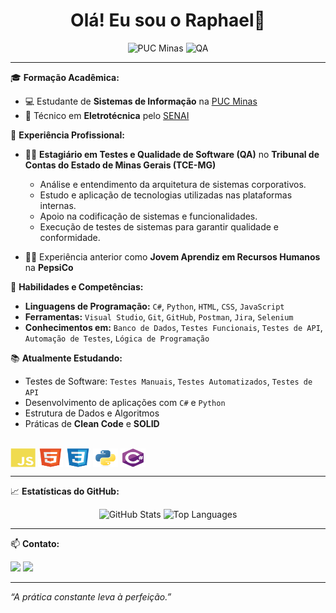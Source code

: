 <h1 align="center">Olá! Eu sou o Raphael👋</h1>

<p align="center">
  <img src="https://img.shields.io/badge/Sistemas%20de%20Informa%C3%A7%C3%A3o-PUC%20Minas-blue?style=for-the-badge" alt="PUC Minas">
  <img src="https://img.shields.io/badge/QA-Testes%20de%20Software-green?style=for-the-badge" alt="QA">
</p>

---

🎓 **Formação Acadêmica:**

- 💻 Estudante de **Sistemas de Informação** na [PUC Minas](https://www.pucminas.br)  
- 🔌 Técnico em **Eletrotécnica** pelo [SENAI](https://www.senaimg.com.br)

💼 **Experiência Profissional:**

- 👨‍💻 **Estagiário em Testes e Qualidade de Software (QA)** no **Tribunal de Contas do Estado de Minas Gerais (TCE-MG)**  
  - Análise e entendimento da arquitetura de sistemas corporativos.  
  - Estudo e aplicação de tecnologias utilizadas nas plataformas internas.  
  - Apoio na codificação de sistemas e funcionalidades.  
  - Execução de testes de sistemas para garantir qualidade e conformidade.  

- 🧑‍💼 Experiência anterior como **Jovem Aprendiz em Recursos Humanos** na **PepsiCo**

🧠 **Habilidades e Competências:**

- **Linguagens de Programação:** `C#`, `Python`, `HTML`, `CSS`, `JavaScript`  
- **Ferramentas:** `Visual Studio`, `Git`, `GitHub`, `Postman`, `Jira`, `Selenium`  
- **Conhecimentos em:** `Banco de Dados`, `Testes Funcionais`, `Testes de API`, `Automação de Testes`, `Lógica de Programação`  

📚 **Atualmente Estudando:**

- Testes de Software: `Testes Manuais`, `Testes Automatizados`, `Testes de API`  
- Desenvolvimento de aplicações com `C#` e `Python`  
- Estrutura de Dados e Algoritmos  
- Práticas de **Clean Code** e **SOLID**

<div style="display: inline_block"><br>
  <img align="center" alt="Raphael-Js" height="30" width="40" src="https://raw.githubusercontent.com/devicons/devicon/master/icons/javascript/javascript-plain.svg">
  <img align="center" alt="Raphael-HTML" height="30" width="40" src="https://raw.githubusercontent.com/devicons/devicon/master/icons/html5/html5-original.svg">
  <img align="center" alt="Raphael-CSS" height="30" width="40" src="https://raw.githubusercontent.com/devicons/devicon/master/icons/css3/css3-original.svg">
  <img align="center" alt="Raphael-Python" height="30" width="40" src="https://raw.githubusercontent.com/devicons/devicon/master/icons/python/python-original.svg">
  <img align="center" alt="Raphael-Csharp" height="30" width="40" src="https://raw.githubusercontent.com/devicons/devicon/master/icons/csharp/csharp-original.svg">
</div>

---

📈 **Estatísticas do GitHub:**

<p align="center">
  <img src="https://github-readme-stats.vercel.app/api?username=R4phaelCB&show_icons=true&theme=radical" alt="GitHub Stats">
  <img src="https://github-readme-stats.vercel.app/api/top-langs/?username=R4phaelCB&layout=compact&theme=radical" alt="Top Languages">
</p>

---

📫 **Contato:**

<div> 
  <a href = "mailto:raphaelcaracci@gmail.com"><img src="https://img.shields.io/badge/-Gmail-%23333?style=for-the-badge&logo=gmail&logoColor=white" target="_blank"></a>
  <a href="https://www.linkedin.com/in/raphael-caracci/" target="_blank"><img src="https://img.shields.io/badge/-LinkedIn-%230077B5?style=for-the-badge&logo=linkedin&logoColor=white" target="_blank"></a>  
</div>

---

*“A prática constante leva à perfeição.”*
